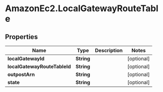 # AmazonEc2.LocalGatewayRouteTable

## Properties

Name | Type | Description | Notes
------------ | ------------- | ------------- | -------------
**localGatewayId** | **String** |  | [optional] 
**localGatewayRouteTableId** | **String** |  | [optional] 
**outpostArn** | **String** |  | [optional] 
**state** | **String** |  | [optional] 


